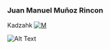 ### Juan Manuel Muñoz Rincon
Kadzahk [![M](https://upload.wikimedia.org/wikipedia/fr/thumb/c/c8/Twitter_Bird.svg/30px-Twitter_Bird.svg.png)](https://twitter.com/kadzahk)

 ![Alt Text](https://www.google.com/url?sa=i&url=https%3A%2F%2Fwww.behance.net%2Fgallery%2F86208593%2FDino-Runner-AR&psig=AOvVaw2PwXnxMu_tIX57_867zWm5&ust=1651862652186000&source=images&cd=vfe&ved=0CAwQjRxqFwoTCMjKgoaCyfcCFQAAAAAdAAAAABAI)
